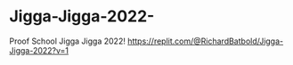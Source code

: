 # Jigga-Jigga-2022-
Proof School Jigga Jigga 2022!
https://replit.com/@RichardBatbold/Jigga-Jigga-2022?v=1
